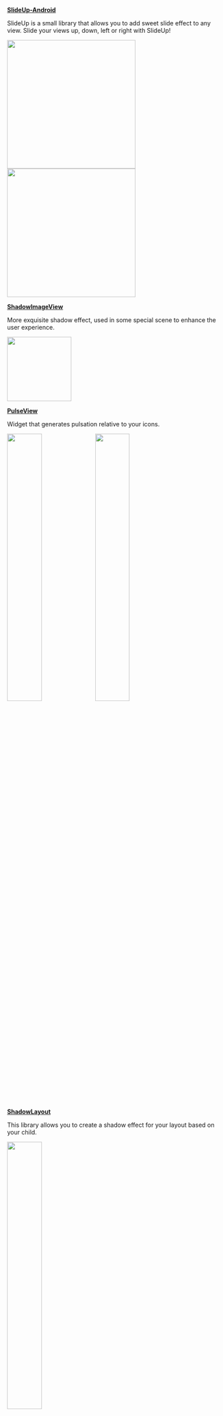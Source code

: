 **[SlideUp-Android](https://github.com/mancj/SlideUp-Android)**

SlideUp is a small library that allows you to add sweet slide effect to any view. Slide your views up, down, left or right with SlideUp!

<img src=https://github.com/mancj/mancj.github.io/blob/master/other/slideup-art/art1.gif width="300"> <img src=https://github.com/mancj/mancj.github.io/blob/master/other/slideup-art/art2.gif width="300">

**[ShadowImageView](https://github.com/yingLanNull/ShadowImageView)**

More exquisite shadow effect, used in some special scene to enhance the user experience.

<img src=https://github.com/yingLanNull/ShadowImageView/raw/master/show/shadow.gif width="150">

**[PulseView](https://github.com/Devlight/PulseView)**

Widget that generates pulsation relative to your icons.

<div>
<img src=https://camo.githubusercontent.com/b5ab5cee1ff3883d829698d780146a3d42733715/68747470733a2f2f6431337961637572716a676172612e636c6f756466726f6e742e6e65742f75736572732f3135333237372f73637265656e73686f74732f323234323932312f6f70656e2d75726932303135303931342d332d31736133363439 width="40%">
<img src=https://camo.githubusercontent.com/9c78f8bc12bbca3a2b6488cd84971ca877a56c90/68747470733a2f2f6431337961637572716a676172612e636c6f756466726f6e742e6e65742f75736572732f373835312f73637265656e73686f74732f323235393235362f63656c2d6669616e696d6174696f6e2d322e676966 width="40%">
</div>

**[ShadowLayout](https://github.com/Devlight/PulseView)**

This library allows you to create a shadow effect for your layout based on your child.

<div>
<img src=https://camo.githubusercontent.com/6544b73c66ba75b5dee971f744510cd71064893e/68747470733a2f2f64726976652e676f6f676c652e636f6d2f75633f6578706f72743d646f776e6c6f61642669643d304278504f5f5565533777536354334a5859327435547a686b544467 width="40%">
</div>
